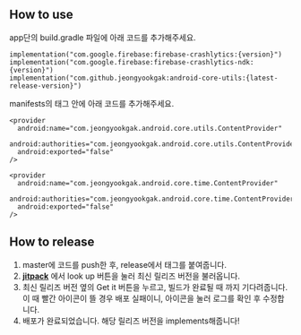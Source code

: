 ## How to use
app단의 build.gradle 파일에 아래 코드를 추가해주세요.
```
implementation("com.google.firebase:firebase-crashlytics:{version}")
implementation("com.google.firebase:firebase-crashlytics-ndk:{version}")
implementation("com.github.jeongyookgak:android-core-utils:{latest-release-version}")
```
manifests의 <Application> 태그 안에 아래 코드를 추가해주세요.
```
<provider
  android:name="com.jeongyookgak.android.core.utils.ContentProvider"
  android:authorities="com.jeongyookgak.android.core.utils.ContentProvider"
  android:exported="false"
/>
       
<provider
  android:name="com.jeongyookgak.android.core.time.ContentProvider"
  android:authorities="com.jeongyookgak.android.core.time.ContentProvider"
  android:exported="false"
/>
```


## How to release
1. master에 코드를 push한 후, release에서 태그를 붙여줍니다.
2. **[jitpack](https://jitpack.io/private#jeongyookgak/android-core-utils)** 에서 look up 버튼을 눌러 최신 릴리즈 버전을 불러옵니다.
3. 최신 릴리즈 버전 옆의 Get it 버튼을 누르고, 빌드가 완료될 때 까지 기다려줍니다. 이 때 빨간 아이콘이 뜰 경우 배포 실패이니, 아이콘을 눌러 로그를 확인 후 수정합니다.
4. 배포가 완료되었습니다. 해당 릴리즈 버전을 implements해줍니다!
